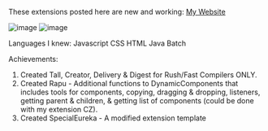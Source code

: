 These extensions posted here are new and working: <a href="https://sites.google.com/view/ai2extensionbextdevnew/download-ai2-new-extensions-free-aia-files-guide-and-resources">My Website</a>

![image](https://github-readme-stats.vercel.app/api?username=philippinedeveloper) ![image](https://github-readme-stats.vercel.app/api/top-langs/?username=philippinedeveloper)

Languages I knew:
Javascript
CSS
HTML
Java
Batch

Achievements:
1. Created Tall, Creator, Delivery & Digest for Rush/Fast Compilers ONLY.
2. Created Rapu - Additional functions to DynamicComponents that includes tools for components, copying, dragging & dropping, listeners, getting parent & children, & getting list of components (could be done with my extension CZ).
3. Created SpecialEureka - A modified extension template
